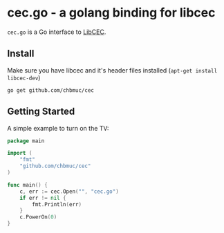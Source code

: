 cec.go - a golang binding for libcec
====================================

`cec.go` is a Go interface to [LibCEC](http://libcec.pulse-eight.com/).

## Install

Make sure you have libcec and it's header files installed (`apt-get install libcec-dev`)

    go get github.com/chbmuc/cec

## Getting Started

A simple example to turn on the TV:

```go
package main

import (
	"fmt"
	"github.com/chbmuc/cec"
)

func main() {
	c, err := cec.Open("", "cec.go")
	if err != nil {
		fmt.Println(err)
	}
	c.PowerOn(0)
}
```
